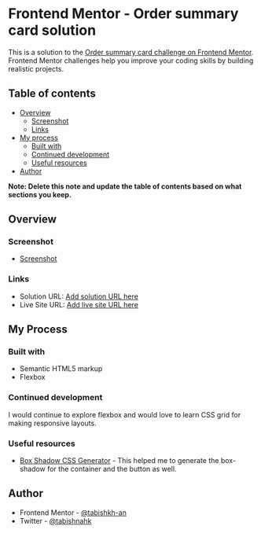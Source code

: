 # Frontend Mentor - Order summary card solution

This is a solution to the [Order summary card challenge on Frontend Mentor](https://www.frontendmentor.io/challenges/order-summary-component-QlPmajDUj). Frontend Mentor challenges help you improve your coding skills by building realistic projects.

## Table of contents

- [Overview](#overview)
  - [Screenshot](#screenshot)
  - [Links](#links)
- [My process](#my-process)
  - [Built with](#built-with)
  - [Continued development](#continued-development)
  - [Useful resources](#useful-resources)
- [Author](#author)

**Note: Delete this note and update the table of contents based on what sections you keep.**

## Overview

### Screenshot

- [Screenshot](./screenshot.png)

### Links

- Solution URL: [Add solution URL here](https://your-solution-url.com)
- Live Site URL: [Add live site URL here](https://your-live-site-url.com)

## My Process

### Built with

- Semantic HTML5 markup
- Flexbox

### Continued development

I would continue to explore flexbox and would love to learn CSS grid for making responsive layouts.

### Useful resources

- [Box Shadow CSS Generator](https://cssgenerator.org/box-shadow-css-generator.html) - This helped me to generate the box-shadow for the container and the button as well.

## Author

- Frontend Mentor - [@tabishkh-an](https://www.frontendmentor.io/profile/tabishkh-an)
- Twitter - [@tabishnahk](https://www.twitter.com/tabishnahk)
